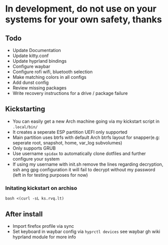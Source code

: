 # In development, do not use on your systems for your own safety, thanks

## Todo

- Update Documentation
- Update kitty.conf
- Update hyprland bindings
- Configure waybar
- Configure rofi wifi, bluetooth selection
- Make matching colors in all configs
- Add dunst config
- Review missing packages
- Write recovery instructions for a drive / package failure

## Kickstarting

- You can easily get a new Arch machine going via my kickstart script in `.local/bin/`
- It creates a seperate ESP partition UEFI only supported
- Main partition uses btrfs with default Arch btrfs layout for snapper(e.g: seperate root, snapshot, home, var_log subvolumes)
- Only supports GRUB
- Use username `spidax` to automatically clone dotfiles and further configure your system
- If using my username with init.sh remove the lines regarding decryption, ssh ang gpg configuration it will fail to decrypt without my password (left in for testing purposes for now)

### Initating kickstart on archiso

```
bash <(curl -sL ks.rvq.lt)
```

## After install

- Import firefox profile via sync
- Set keyboard in waybar config via `hyprctl devices` see waybar gh wiki hyprland module for more info
